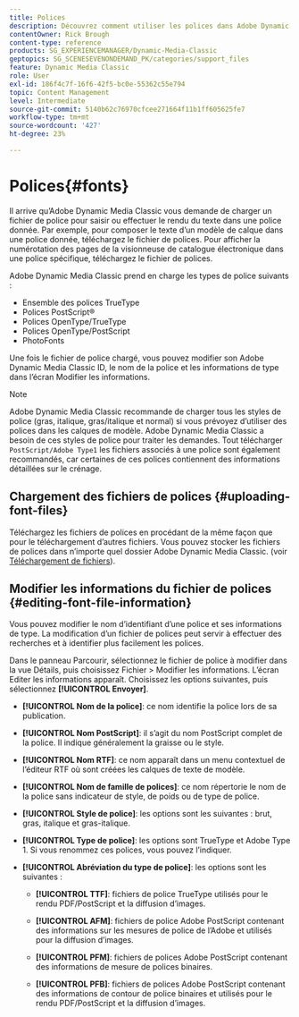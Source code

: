 ```yaml
---
title: Polices
description: Découvrez comment utiliser les polices dans Adobe Dynamic Media Classic.
contentOwner: Rick Brough
content-type: reference
products: SG_EXPERIENCEMANAGER/Dynamic-Media-Classic
geptopics: SG_SCENESEVENONDEMAND_PK/categories/support_files
feature: Dynamic Media Classic
role: User
exl-id: 186f4c7f-16f6-42f5-bc0e-55362c55e794
topic: Content Management
level: Intermediate
source-git-commit: 5140b62c76970cfcee271664f11b1ff605625fe7
workflow-type: tm+mt
source-wordcount: '427'
ht-degree: 23%

---
```


# Polices{#fonts}

Il arrive qu’Adobe Dynamic Media Classic vous demande de charger un fichier de police pour saisir ou effectuer le rendu du texte dans une police donnée. Par exemple, pour composer le texte d’un modèle de calque dans une police donnée, téléchargez le fichier de polices. Pour afficher la numérotation des pages de la visionneuse de catalogue électronique dans une police spécifique, téléchargez le fichier de polices.

Adobe Dynamic Media Classic prend en charge les types de police suivants :

* Ensemble des polices TrueType
* Polices PostScript®
* Polices OpenType/TrueType
* Polices OpenType/PostScript
* PhotoFonts

Une fois le fichier de police chargé, vous pouvez modifier son Adobe Dynamic Media Classic ID, le nom de la police et les informations de type dans l’écran Modifier les informations.

>[!NOTE]
>
>Adobe Dynamic Media Classic recommande de charger tous les styles de police (gras, italique, gras/italique et normal) si vous prévoyez d’utiliser des polices dans les calques de modèle. Adobe Dynamic Media Classic a besoin de ces styles de police pour traiter les demandes. Tout télécharger `PostScript/Adobe Type1` les fichiers associés à une police sont également recommandés, car certaines de ces polices contiennent des informations détaillées sur le crénage.

## Chargement des fichiers de polices {#uploading-font-files}

Téléchargez les fichiers de polices en procédant de la même façon que pour le téléchargement d’autres fichiers. Vous pouvez stocker les fichiers de polices dans n’importe quel dossier Adobe Dynamic Media Classic. (voir [Téléchargement de fichiers](uploading-files.md#uploading_your_files)).

## Modifier les informations du fichier de polices {#editing-font-file-information}

Vous pouvez modifier le nom d’identifiant d’une police et ses informations de type. La modification d’un fichier de polices peut servir à effectuer des recherches et à identifier plus facilement les polices.

Dans le panneau Parcourir, sélectionnez le fichier de police à modifier dans la vue Détails, puis choisissez Fichier > Modifier les informations. L’écran Editer les informations apparaît. Choisissez les options suivantes, puis sélectionnez **[!UICONTROL Envoyer]**.

* **[!UICONTROL Nom de la police]**: ce nom identifie la police lors de sa publication.

* **[!UICONTROL Nom PostScript]**: il s’agit du nom PostScript complet de la police. Il indique généralement la graisse ou le style.

* **[!UICONTROL Nom RTF]**: ce nom apparaît dans un menu contextuel de l’éditeur RTF où sont créées les calques de texte de modèle.

* **[!UICONTROL Nom de famille de polices]**: ce nom répertorie le nom de la police sans indicateur de style, de poids ou de type de police.

* **[!UICONTROL Style de police]**: les options sont les suivantes : brut, gras, italique et gras-italique.

* **[!UICONTROL Type de police]**: les options sont TrueType et Adobe Type 1. Si vous renommez ces polices, vous pouvez l’indiquer.

* **[!UICONTROL Abréviation du type de police]**: les options sont les suivantes :

   * **[!UICONTROL TTF]**: fichiers de police TrueType utilisés pour le rendu PDF/PostScript et la diffusion d’images.

   * **[!UICONTROL AFM]**: fichiers de police Adobe PostScript contenant des informations sur les mesures de police de l’Adobe et utilisés pour la diffusion d’images.

   * **[!UICONTROL PFM]**: fichiers de polices Adobe PostScript contenant des informations de mesure de polices binaires.

   * **[!UICONTROL PFB]**: fichiers de polices Adobe PostScript contenant des informations de contour de police binaires et utilisés pour le rendu PDF/PostScript et la diffusion d’images.
